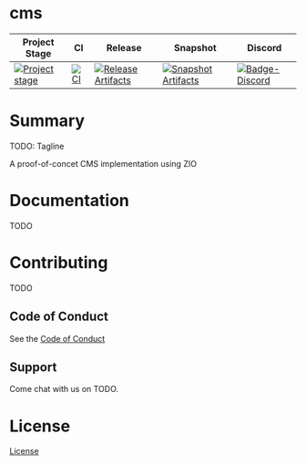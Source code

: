 # cms

| Project Stage | CI | Release | Snapshot | Discord |
| --- | --- | --- | --- | --- |
| [![Project stage][Badge-Stage]][Link-Stage-Page] | [![CI][Badge-GithubAction]][Link-GithubAction] | [![Release Artifacts][Badge-SonatypeReleases]][Link-SonatypeReleases] | [![Snapshot Artifacts][Badge-SonatypeSnapshots]][Link-SonatypeSnapshots] | [![Badge-Discord]][Link-Discord] |

# Summary
TODO: Tagline

A proof-of-concet CMS implementation using ZIO

# Documentation
TODO

# Contributing
TODO

## Code of Conduct

See the [Code of Conduct](https://zio.github.io/cms/docs/about/about_coc)

## Support

Come chat with us on TODO.


# License
[License](LICENSE)

[Badge-SonatypeReleases]: https://img.shields.io/nexus/r/https/oss.sonatype.org/dev.zio/cms_2.12.svg "Sonatype Releases"
[Badge-SonatypeSnapshots]: https://img.shields.io/nexus/s/https/oss.sonatype.org/dev.zio/cms_2.12.svg "Sonatype Snapshots"
[Badge-Discord]: https://img.shields.io/discord/629491597070827530?logo=discord "chat on discord"
[Badge-Circle]: https://circleci.com/gh/zio/cms.svg?style=svg "circleci"
[Badge-GithubAction]: https://github.com/aborg0/cms/actions/workflows/ci.yml/badge.svg "CI"
[Link-Circle]: https://circleci.com/gh/zio/cms "circleci"
[Link-GithubAction]: https://github.com/aborg0/cms/actions/workflows/ci.yml "CI"
[Link-SonatypeReleases]: https://oss.sonatype.org/content/repositories/releases/dev/zio/cms_2.12/ "Sonatype Releases"
[Link-SonatypeSnapshots]: https://oss.sonatype.org/content/repositories/snapshots/dev/zio/cms_2.12/ "Sonatype Snapshots"
[Link-Discord]: https://discord.gg/2ccFBr4 "Discord"
[Badge-Stage]: https://img.shields.io/badge/Project%20Stage-Concept-red.svg
[Link-Stage-Page]: https://github.com/zio/zio/wiki/Project-Stages

